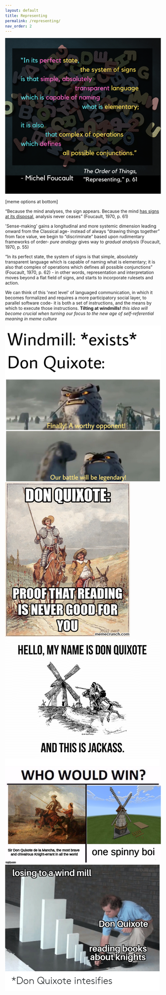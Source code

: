 ```yaml
---
layout: default
title: Representing
permalink: /representing/
nav_order: 2
---
```



![Representing](../graphics/toot_representing_graphic2.png)

[meme options at bottom]

“Because the mind analyses, the sign appears. Because the mind [has signs at its disposal](https://en.wikipedia.org/wiki/Signified_and_signifier), analysis never ceases” (Foucault, 1970, p. 61)

'Sense-making' gains a longitudinal and more systemic dimension leading onward from the Classical age- instead of always “drawing things together” from face value, we begin to “discriminate” based upon rudimentary frameworks of order- *pure analogy* gives way to *gradual analysis* (Foucault, 1970, p. 55)

“In its perfect state, the system of signs is that simple, absolutely transparent language which is capable of naming what is elementary; it is also that complex of operations which defines all possible conjunctions” (Foucault, 1970, p. 62) - in other words, representation and interpretation moves beyond a flat field of signs, and starts to incorporate rulesets and action.

We can think of this 'next level' of languaged communication, in which it becomes formalized and requires a more participatory social layer, to parallel software code- it is both a set of instructions, and the means by which to execute those instructions. **Tilting at windmills!**  *this idea will become crucial when turning our focus to the new age of self-referential meaning in meme culture*

![option 1](../memes/donquixotememe1.jpg)
![option 2](../memes/donquixotememe2.png)
![option 3](../memes/donquixotememe3.png)
![option 4](../memes/donquixotememe4.jpg)
![option 5](../memes/donquixotememe5.png)